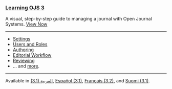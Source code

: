 
### [Learning OJS 3](learning-ojs/en/)

A visual, step-by-step guide to managing a journal with Open Journal Systems. [View Now](learning-ojs/)

---

- [Settings](learning-ojs/en/journal-setup)
- [Users and Roles](learning-ojs/en/users-and-roles)
- [Authoring](learning-ojs/en/authoring)
- [Editorial Workflow](learning-ojs/en/editorial-workflow)
- [Reviewing](learning-ojs/en/reviewing)
- ... and [more](learning-ojs/en/).

---

<span class='fa fa-language'></span> Available in [(3.1) العربية](/learning-ojs/3.1/ar/), [Español (3.1)](/learning-ojs/3.1/es/), [Français (3.2)](/learning-ojs/3.2/fr/), and [Suomi (3.1)](/learning-ojs/3.1/fi/).
